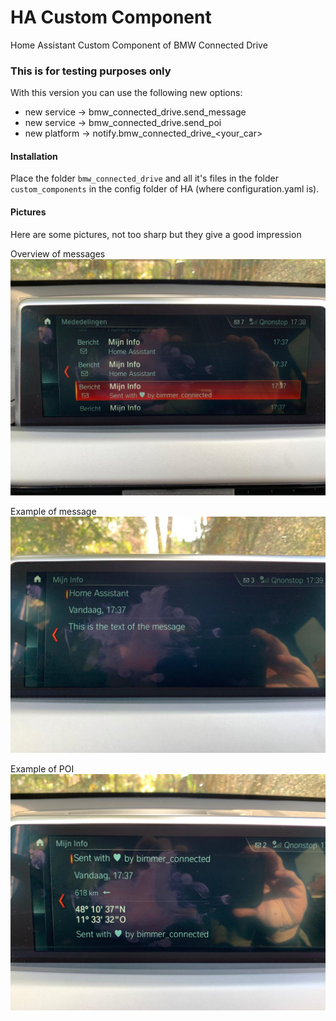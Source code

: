 # HA Custom Component
Home Assistant Custom Component of BMW Connected Drive

### This is for testing purposes only
With this version you can use the following new options:
* new service -> bmw_connected_drive.send_message
* new service -> bmw_connected_drive.send_poi
* new platform -> notify.bmw_connected_drive_<your_car>

#### Installation
Place the folder `bmw_connected_drive` and all it's files in the folder `custom_components` in the config folder of HA (where configuration.yaml is).

#### Pictures
Here are some pictures, not too sharp but they give a good impression

Overview of messages
![Example 1](/pictures/example_1.jpg)

Example of message
![Example 2](/pictures/example_2.jpg)

Example of POI
![Example 3](/pictures/example_3.jpg)
